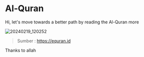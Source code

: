 # Al-Quran
Hi, let's move towards a better path by reading the Al-Quran more 

![20240219_120252](https://github.com/TZCode7/Al-Quran/assets/160266530/9b1cf6f3-0f60-46eb-beb6-4cb9c8539564)

> Sumber
: https://equran.id


Thanks to allah
